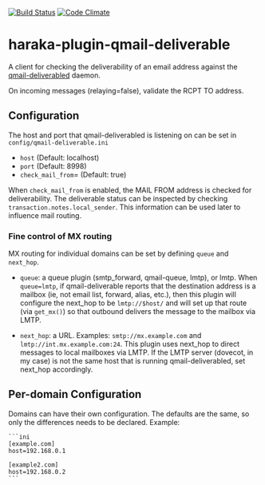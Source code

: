 [![Build Status][ci-img]][ci-url]
[![Code Climate][clim-img]][clim-url]

# haraka-plugin-qmail-deliverable

A client for checking the deliverability of an email address against the [qmail-deliverabled](http://search.cpan.org/dist/Qmail-Deliverable/) daemon.

On incoming messages (relaying=false), validate the RCPT TO address.

## Configuration

The host and port that qmail-deliverabled is listening on can be set in `config/qmail-deliverable.ini`

- `host` (Default: localhost)
- `port` (Default: 8998)
- `check_mail_from`= (Default: true)

When `check_mail_from` is enabled, the MAIL FROM address is checked for deliverability. The deliverable status can be inspected by checking `transaction.notes.local_sender`. This information can be used later to influence mail routing.

### Fine control of MX routing

MX routing for individual domains can be set by defining `queue` and `next_hop`.

- `queue`: a queue plugin (smtp_forward, qmail-queue, lmtp), or lmtp. When `queue=lmtp`, if qmail-deliverable reports that the destination address is a mailbox (ie, not email list, forward, alias, etc.), then this plugin will configure the next_hop to be `lmtp://$host/` and will set up that route (via `get_mx()`) so that outbound delivers the message to the mailbox via LMTP.

- `next_hop`: a URL. Examples: `smtp://mx.example.com` and `lmtp://int.mx.example.com:24`. This plugin uses next_hop to direct messages to local mailboxes via LMTP. If the LMTP server (dovecot, in my case) is not the same host that is running qmail-deliverabled, set next_hop accordingly.

## Per-domain Configuration

Domains can have their own configuration. The defaults are the same, so only the differences
needs to be declared. Example:

    ```ini
    [example.com]
    host=192.168.0.1

    [example2.com]
    host=192.168.0.2
    ```

<!-- leave these buried at the bottom of the document -->

[ci-img]: https://github.com/haraka/haraka-plugin-qmail-deliverable/actions/workflows/ci.yml/badge.svg
[ci-url]: https://github.com/haraka/haraka-plugin-qmail-deliverable/actions/workflows/ci.yml
[clim-img]: https://codeclimate.com/github/haraka/haraka-plugin-qmail-deliverable/badges/gpa.svg
[clim-url]: https://codeclimate.com/github/haraka/haraka-plugin-qmail-deliverable
